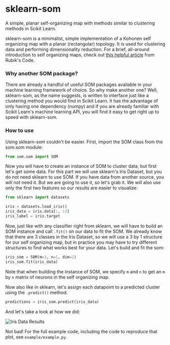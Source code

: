 # sklearn-som
A simple, planar self-organizing map with methods similar to clustering methods in Scikit Learn.

sklearn-som is a minimalist, simple implementation of a Kohonen self organizing map with a planar (rectangular) topology. It is used for clustering data and performing dimensionality reduction. For a brief, all-around introduction to self organizing maps, check out [this helpful article](https://rubikscode.net/2018/08/20/introduction-to-self-organizing-maps/) from Rubik's Code.

### Why another SOM package?
There are already a handful of useful SOM packages available in your machine learning framework of choice. So why make another one? Well, sklearn-som, as the name suggests, is written to interface just like a clustering method you would find in Scikit Learn. It has the advantage of only having one dependency (numpy) and if you are already familiar with Scikit Learn's machine learning API, you will find it easy to get right up to speed with sklearn-som.

### How to use
Using sklearn-som couldn't be easier. First, import the SOM class from the som.som module:
```python
from som.som import SOM
```
Now you will have to create an instance of SOM to cluster data, but first let's get some data. For this part we will use sklearn's Iris Dataset, but you do not need sklearn to use SOM. If you have data from another source, you will not need it. But we are going to use it, so let's grab it. We will also use only the first two features so our results are easier to visualize:
```python
from sklearn import datasets

iris = datasets.load_iris()
iris_data = iris.data[:, :2]
iris_label = iris.target
```
Now, just like with any classifier right from sklearn, we will have to build an SOM instance and call `.fit()` on our data to fit the SOM. We already know that there are 3 classes in the Iris Dataset, so we will use a 3 by 1 structure for our self organizing map, but in practice you may have to try different structures to find what works best for your data. Let's build and fit the som:
```python
iris_som = SOM(m=3, n=1, dim=2)
iris_som.fit(iris_data)
```
Note that when building the instance of SOM, we specify `m` and `n` to get an `m` by `n` matrix of neurons in the self organizing map.

Now also like in sklearn, let's assign each datapoint to a predicted cluster using the `.predict()` method:
```python
predictions = iris_som.predict(iris_data)
```
And let's take a look at how we did:

![Iris Data Results](https://github.com/rileypsmith/sklearn-som/blob/main/example/iris_example.png)

Not bad! For the full example code, including the code to reproduce that plot, see `example/example.py`.
